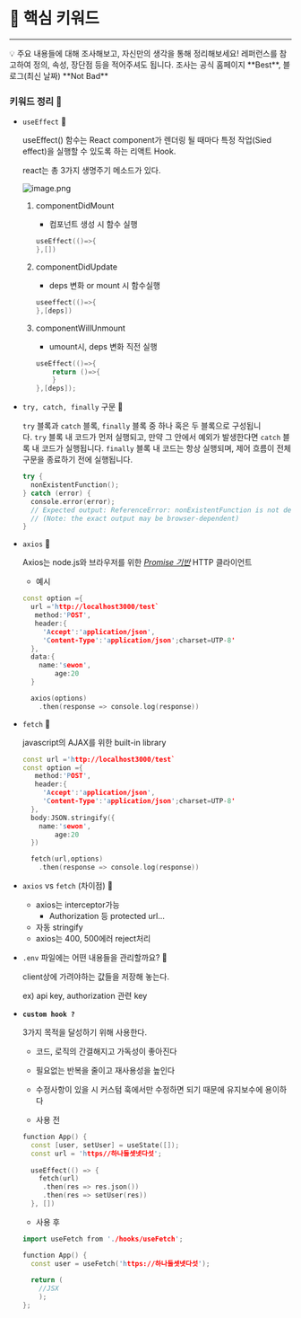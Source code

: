 # 🎯 핵심 키워드

---

<aside>
💡 주요 내용들에 대해 조사해보고, 자신만의 생각을 통해 정리해보세요!
레퍼런스를 참고하여 정의, 속성, 장단점 등을 적어주셔도 됩니다.
조사는 공식 홈페이지 **Best**, 블로그(최신 날짜) **Not Bad**

</aside>

### 키워드 정리 🍠

- `useEffect`  🍠
    
    useEffect() 함수는 React component가 렌더링 될 때마다 특정 작업(Sied effect)을 실행할 수 있도록 하는 리액트 Hook.
    
    react는 총 3가지 생명주기 메소드가 있다.
    
    ![image.png](https://prod-files-secure.s3.us-west-2.amazonaws.com/f1912130-0409-4e90-a90f-6091ae253e73/029d6b61-1ff2-477f-bd1f-89414ba4140d/image.png)
    
    1. componentDidMount
        - 컴포넌트 생성 시 함수 실행
        
        ```cpp
        useEffect(()=>{
        },[])
        ```
        
    2. componentDidUpdate
        - deps 변화 or mount 시 함수실행
        
        ```cpp
        useeffect(()=>{
        },[deps])
        ```
        
    3. componentWillUnmount
        - umount시, deps 변화 직전 실행
        
        ```cpp
        useEffect(()=>{
        	return ()=>{
        	}
        },[deps]);
        ```
        
- `try, catch, finally` 구문  🍠
    
    `try` 블록과 `catch` 블록, `finally` 블록 중 하나 혹은 두 블록으로 구성됩니다. `try` 블록 내 코드가 먼저 실행되고, 만약 그 안에서 예외가 발생한다면 `catch` 블록 내 코드가 실행됩니다. `finally` 블록 내 코드는 항상 실행되며, 제어 흐름이 전체 구문을 종료하기 전에 실행됩니다.
    
    ```cpp
    try {
      nonExistentFunction();
    } catch (error) {
      console.error(error);
      // Expected output: ReferenceError: nonExistentFunction is not defined
      // (Note: the exact output may be browser-dependent)
    }
    
    ```
    
- `axios`  🍠
    
    Axios는 node.js와 브라우저를 위한 [*Promise 기반*](https://javascript.info/promise-basics) HTTP 클라이언트
    
    - 예시
    
    ```cpp
    const option ={
      url ='http://localhost3000/test`
       method:'POST',
       header:{
         'Accept':'application/json',
         'Content-Type':'application/json';charset=UTP-8'
      },
      data:{
      	name:'sewon',
        	age:20
      }
    
      axios(options)
      	.then(response => console.log(response))
    ```
    
- `fetch`  🍠
    
    javascript의 AJAX를 위한 built-in library
    
    ```cpp
    const url ='http://localhost3000/test`
    const option ={
       method:'POST',
       header:{
         'Accept':'application/json',
         'Content-Type':'application/json';charset=UTP-8'
      },
      body:JSON.stringify({
      	name:'sewon',
        	age:20
      })
    
      fetch(url,options)
      	.then(response => console.log(response))
    ```
    
- `axios` vs `fetch` (차이점)  🍠
    - axios는 interceptor가능
        - Authorization 등 protected url…
    - 자동 stringify
    - axios는 400, 500에러 reject처리
- `.env` 파일에는 어떤 내용들을 관리할까요?  🍠
    
    client상에 가려야하는 값들을 저장해 놓는다. 
    
    ex) api key, authorization 관련 key
    
- **`custom hook ?`**
    
    3가지 목적을 달성하기 위해 사용한다.
    
    - 코드, 로직의 간결해지고 가독성이 좋아진다
    - 필요없는 반복을 줄이고 재사용성을 높인다
    - 수정사항이 있을 시 커스텀 훅에서만 수정하면 되기 때문에 유지보수에 용이하다
    
    - 사용 전
    
    ```cpp
    function App() {
      const [user, setUser] = useState([]);
      const url = 'https//하나둘셋넷다섯';
      
      useEffect(() => {
        fetch(url)
         .then(res => res.json())
         .then(res => setUser(res))
      }, [])
    ```
    
    - 사용 후
    
    ```cpp
    import useFetch from './hooks/useFetch';
    
    function App() {
      const user = useFetch('https://하나둘셋넷다섯');
      
      return (
        //JSX
        );
    };
    ```